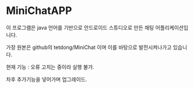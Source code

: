 # MiniChatAPP

이 프로그램은 java 언어를 기반으로 안드로이드 스튜디오로 만든 채팅 어플리케이션입니다.

가장 원본은 github의 tetdong/MiniChat 이며 이를 바탕으로 발전시켜나가고 있습니다.


현재 기능 : 오류 고치는 중이라 실행 불가.

차후 추가기능을 넣어가며 업그레이드.
